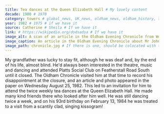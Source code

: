 ```yaml
---
title: Tea dances at the Queen Elizabeth Hall # My lovely content
decade: 1980 # 1970
category: towers # global_news, UK_news, oldham_news, oldham_history, towers, surrounding_estate # Always exactly one category
year: 1982 # 1975 # if we have it
source: Catherine # Sheila # If we have it
link: # https://wikipedia.org/dsdsadsa # If we have it
image_alt: A scan of an article in the Oldham Evening Chronicle from Wednesday August 25th 1982, with a headline that reads “IT MAY BE THE LAST WALTZ FOR JOHN, 92”. There is an image of John accompanying the article, which shows him posing his arms as if dancing, wearing a suit. The clipping is backed on pink card. # If there is one
image_caption: An article in the Oldham Evening Chronicle about Mr John Lamb from August 1992 # If there is one
image_path: chronicle.jpg # If there is one, should be colocated with the index.md file in the folder
---
```


My grandfather was lucky to stay fit, although he was deaf and, by the end of his life, almost blind. He'd always been interested in the theatre, music and dancing and attended Platts Social Club on Featherstall Road South until it closed. The Oldham Chronicle visited him at that time to record his disappointment at the closure, and an article and photo appeared in the paper on Wednesday August 25, 1982. This led to an invitation for him to attend the twice weekly tea dances at the Queen Elizabeth Hall. He made many kind friends there who looked after him well. He was still dancing twice a week, and on his 93rd birthday on February 13, 1984 he was treated to a visit from a scantily clad, singing kissogram!